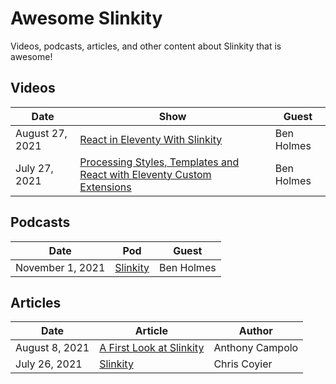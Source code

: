 # Awesome Slinkity

Videos, podcasts, articles, and other content about Slinkity that is awesome!

## Videos

|Date|Show|Guest|
|----|----|-----|
|August 27, 2021|[React in Eleventy With Slinkity](https://www.youtube.com/watch?v=nuLAGrEQR80)|Ben Holmes|
|July 27, 2021|[Processing Styles, Templates and React with Eleventy Custom Extensions](https://someantics.dev/eleventy-custom-extensions/)|Ben Holmes|

## Podcasts

|Date|Pod|Guest|
|----|---|-----|
|November 1, 2021|[Slinkity](https://fsjam.org/episodes/episode-49-slinkity-with-ben-holmes?preview=true)|Ben Holmes|

## Articles

|Date|Article|Author|
|----|-------|-------|
|August 8, 2021|[A First Look at Slinkity](https://dev.to/ajcwebdev/a-first-look-at-slinkity-3ig)|Anthony Campolo|
|July 26, 2021|[Slinkity](https://css-tricks.com/slinkity/)|Chris Coyier|
